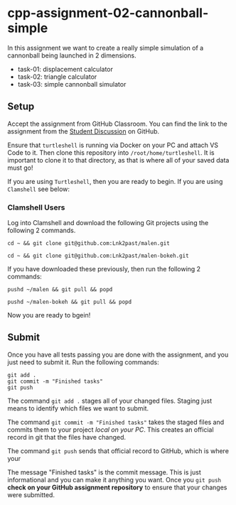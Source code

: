 # cpp-assignment-02-cannonball-simple

In this assignment we want to create a really simple simulation of a cannonball being launched in 2 dimensions.

* task-01: displacement calculator
* task-02: triangle calculator
* task-03: simple cannonball simulator

## Setup

Accept the assignment from GitHub Classroom. You can find the link to the assignment from the [Student Discussion](https://github.com/orgs/ruc-sci-comp/teams/students) on GitHub.

Ensure that `turtleshell` is running via Docker on your PC and attach VS Code to it. Then clone this repository into `/root/home/turtleshell`. It is important to clone it to that directory, as that is where all of your saved data must go!

If you are using `Turtleshell`, then you are ready to begin. If you are using `Clamshell` see below:

### Clamshell Users

Log into Clamshell and download the following Git projects using the following 2 commands.

```shell
cd ~ && git clone git@github.com:Lnk2past/malen.git
```

```shell
cd ~ && git clone git@github.com:Lnk2past/malen-bokeh.git
```

If you have downloaded these previously, then run the following 2 commands:

```shell
pushd ~/malen && git pull && popd
```

```shell
pushd ~/malen-bokeh && git pull && popd
```

Now you are ready to bgein!

## Submit

Once you have all tests passing you are done with the assignment, and you just need to submit it. Run the following commands:

```shell
git add .
git commit -m "Finished tasks"
git push
```

The command `git add .` stages all of your changed files. Staging just means to identify which files we want to submit.

The command `git commit -m "Finished tasks"` takes the staged files and commits them to your project *local on your PC*. This creates an official record in git that the files have changed.

The command `git push` sends that official record to GitHub, which is where your

The message "Finished tasks" is the commit message. This is just informational and you can make it anything you want. Once you `git push` **check on your GitHub assignment repository** to ensure that your changes were submitted.
